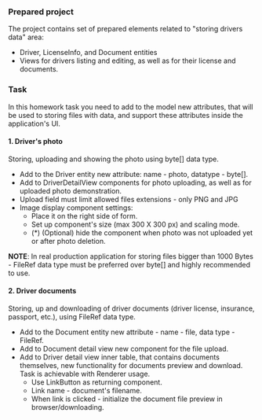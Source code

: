 ### Prepared project
The project contains set of prepared elements related to "storing drivers data" area:
- Driver, LicenseInfo, and Document entities
- Views for drivers listing and editing, as well as for their license and documents.

### Task
In this homework task you need to add to the model new attributes, that will be used to storing files with data, and support these attributes inside the application's UI.

#### 1. Driver's photo
Storing, uploading and showing the photo using byte[] data type.

- Add to the Driver entity new attribute: name - photo, datatype - byte[].
- Add to DriverDetailView components for photo uploading, as well as for uploaded photo demonstration.
- Upload field must limit allowed files extensions - only PNG and JPG
- Image display component settings:
    - Place it on the right side of form.
    - Set up component's size (max 300 X 300 px) and scaling mode.
    - (*) (Optional) hide the component when photo was not uploaded yet or after photo deletion.

**NOTE**: In real production application for storing files bigger than 1000 Bytes - FileRef data type must be preferred over byte[] and highly recommended to use.

#### 2. Driver documents
Storing, up and downloading of driver documents (driver license, insurance, passport, etc.), using FileRef data type.

- Add to the Document entity new attribute - name - file, data type - FileRef.
- Add to Document detail view new component for the file upload.
- Add to Driver detail view inner table, that contains documents themselves, new functionality for documents preview and download.
  Task is achievable with Renderer usage.
    - Use LinkButton as returning component.
    - Link name - document's filename.
    - When link is clicked - initialize the document file preview in browser/downloading.